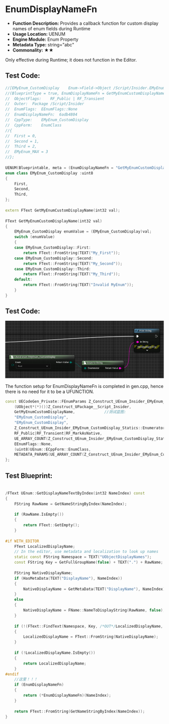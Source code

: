 # EnumDisplayNameFn

- **Function Description:** Provides a callback function for custom display names of enum fields during Runtime
- **Usage Location:** UENUM
- **Engine Module:** Enum Property
- **Metadata Type:** string="abc"
- **Commonality:** ★★

Only effective during Runtime; it does not function in the Editor.

## Test Code:

```cpp
//[EMyEnum_CustomDisplay	Enum->Field->Object	/Script/Insider.EMyEnum_CustomDisplay]
//(BlueprintType = true, EnumDisplayNameFn = GetMyEnumCustomDisplayName, First.Name = EMyEnum_CustomDisplay::First, IsBlueprintBase = true, ModuleRelativePath = Enum/MyEnum_Test.h, Second.Name = EMyEnum_CustomDisplay::Second, Third.Name = EMyEnum_CustomDisplay::Third)
//	ObjectFlags:	RF_Public | RF_Transient
//	Outer:	Package /Script/Insider
//	EnumFlags:	EEnumFlags::None
//	EnumDisplayNameFn:	6adb4804
//	CppType:	EMyEnum_CustomDisplay
//	CppForm:	EnumClass
//{
//	First = 0,
//	Second = 1,
//	Third = 2,
//	EMyEnum_MAX = 3
//};

UENUM(Blueprintable, meta = (EnumDisplayNameFn = "GetMyEnumCustomDisplayName"))
enum class EMyEnum_CustomDisplay :uint8
{
	First,
	Second,
	Third,
};

extern FText GetMyEnumCustomDisplayName(int32 val);

FText GetMyEnumCustomDisplayName(int32 val)
{
	EMyEnum_CustomDisplay enumValue = (EMyEnum_CustomDisplay)val;
	switch (enumValue)
	{
	case EMyEnum_CustomDisplay::First:
		return FText::FromString(TEXT("My_First"));
	case EMyEnum_CustomDisplay::Second:
		return FText::FromString(TEXT("My_Second"));
	case EMyEnum_CustomDisplay::Third:
		return FText::FromString(TEXT("My_Third"));
	default:
		return FText::FromString(TEXT("Invalid MyEnum"));
	}
}
```

## Test Code:

![Untitled](Untitled.png)

The function setup for EnumDisplayNameFn is completed in gen.cpp, hence there is no need for it to be a UFUNCTION.

```cpp
const UECodeGen_Private::FEnumParams Z_Construct_UEnum_Insider_EMyEnum_CustomDisplay_Statics::EnumParams = {
	(UObject*(*)())Z_Construct_UPackage__Script_Insider,
	GetMyEnumCustomDisplayName,             //测试蓝图:
	"EMyEnum_CustomDisplay",
	"EMyEnum_CustomDisplay",
	Z_Construct_UEnum_Insider_EMyEnum_CustomDisplay_Statics::Enumerators,
	RF_Public|RF_Transient|RF_MarkAsNative,
	UE_ARRAY_COUNT(Z_Construct_UEnum_Insider_EMyEnum_CustomDisplay_Statics::Enumerators),
	EEnumFlags::None,
	(uint8)UEnum::ECppForm::EnumClass,
	METADATA_PARAMS(UE_ARRAY_COUNT(Z_Construct_UEnum_Insider_EMyEnum_CustomDisplay_Statics::Enum_MetaDataParams), Z_Construct_UEnum_Insider_EMyEnum_CustomDisplay_Statics::Enum_MetaDataParams)
};
```

## Test Blueprint:

```cpp

/FText UEnum::GetDisplayNameTextByIndex(int32 NameIndex) const
{
	FString RawName = GetNameStringByIndex(NameIndex);

	if (RawName.IsEmpty())
	{
		return FText::GetEmpty();
	}

#if WITH_EDITOR
	FText LocalizedDisplayName;
	// In the editor, use metadata and localization to look up names
	static const FString Namespace = TEXT("UObjectDisplayNames");
	const FString Key = GetFullGroupName(false) + TEXT(".") + RawName;

	FString NativeDisplayName;
	if (HasMetaData(TEXT("DisplayName"), NameIndex))
	{
		NativeDisplayName = GetMetaData(TEXT("DisplayName"), NameIndex);
	}
	else
	{
		NativeDisplayName = FName::NameToDisplayString(RawName, false);
	}

	if (!(FText::FindText(Namespace, Key, /*OUT*/LocalizedDisplayName, &NativeDisplayName)))
	{
		LocalizedDisplayName = FText::FromString(NativeDisplayName);
	}

	if (!LocalizedDisplayName.IsEmpty())
	{
		return LocalizedDisplayName;
	}
#endif
	//这里！！！
	if (EnumDisplayNameFn)
	{
		return (*EnumDisplayNameFn)(NameIndex);
	}

	return FText::FromString(GetNameStringByIndex(NameIndex));
}
```